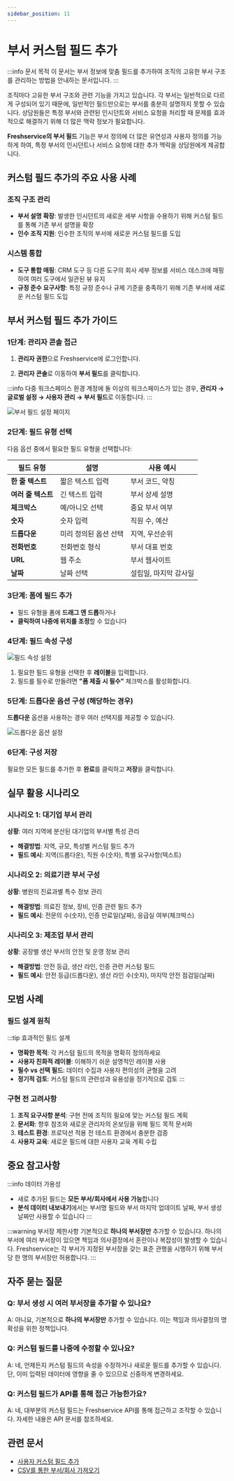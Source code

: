 ```yaml
---
sidebar_position: 11
---
```


# 부서 커스텀 필드 추가

:::info 문서 목적
이 문서는 부서 정보에 맞춤 필드를 추가하여 조직의 고유한 부서 구조를 관리하는 방법을 안내하는 문서입니다.
:::

조직마다 고유한 부서 구조와 관련 기능을 가지고 있습니다. 각 부서는 일반적으로 다르게 구성되어 있기 때문에, 일반적인 필드만으로는 부서를 충분히 설명하지 못할 수 있습니다. 상담원들은 특정 부서와 관련된 인시던트와 서비스 요청을 처리할 때 문제를 효과적으로 해결하기 위해 더 많은 맥락 정보가 필요합니다.

**Freshservice의 부서 필드** 기능은 부서 정의에 더 많은 유연성과 사용자 정의를 가능하게 하여, 특정 부서의 인시던트나 서비스 요청에 대한 추가 맥락을 상담원에게 제공합니다.

## 커스텀 필드 추가의 주요 사용 사례

### 조직 구조 관리

- **부서 설명 확장**: 발생한 인시던트의 새로운 세부 사항을 수용하기 위해 커스텀 필드를 통해 기존 부서 설명을 확장
- **인수 조직 지원**: 인수한 조직의 부서에 새로운 커스텀 필드를 도입

### 시스템 통합

- **도구 통합 매핑**: CRM 도구 등 다른 도구의 회사 세부 정보를 서비스 데스크에 매핑하여 여러 도구에서 일관된 뷰 유지
- **규정 준수 요구사항**: 특정 규정 준수나 규제 기준을 충족하기 위해 기존 부서에 새로운 커스텀 필드 도입

## 부서 커스텀 필드 추가 가이드

### 1단계: 관리자 콘솔 접근

1. **관리자 권한**으로 Freshservice에 로그인합니다.

2. **관리자 콘솔**로 이동하여 **부서 필드**를 클릭합니다.

:::info 다중 워크스페이스 환경
계정에 둘 이상의 워크스페이스가 있는 경우, **관리자 → 글로벌 설정 → 사용자 관리 → 부서 필드**로 이동합니다.
:::

![부서 필드 설정 페이지](https://s3.amazonaws.com/cdn.freshdesk.com/data/helpdesk/attachments/production/50007038787/original/WVKTABXz47PrZy97oHSdB2zNzQCA2aQz1A.png?1669776106)

### 2단계: 필드 유형 선택

다음 옵션 중에서 필요한 필드 유형을 선택합니다:

| 필드 유형 | 설명 | 사용 예시 |
|-----------|------|-----------|
| **한 줄 텍스트** | 짧은 텍스트 입력 | 부서 코드, 약칭 |
| **여러 줄 텍스트** | 긴 텍스트 입력 | 부서 상세 설명 |
| **체크박스** | 예/아니오 선택 | 중요 부서 여부 |
| **숫자** | 숫자 입력 | 직원 수, 예산 |
| **드롭다운** | 미리 정의된 옵션 선택 | 지역, 우선순위 |
| **전화번호** | 전화번호 형식 | 부서 대표 번호 |
| **URL** | 웹 주소 | 부서 웹사이트 |
| **날짜** | 날짜 선택 | 설립일, 마지막 감사일 |

### 3단계: 폼에 필드 추가

- 필드 유형을 폼에 **드래그 앤 드롭**하거나
- **클릭하여 나중에 위치를 조정**할 수 있습니다

### 4단계: 필드 속성 구성

![필드 속성 설정](https://s3.amazonaws.com/cdn.freshdesk.com/data/helpdesk/attachments/production/50007038795/original/7mrGWFiQM5f9VocECliZ2sQesXZWrz-s0Q.png?1669776339)

1. 필요한 필드 유형을 선택한 후 **레이블**을 입력합니다.
2. 필드를 필수로 만들려면 **"폼 제출 시 필수"** 체크박스를 활성화합니다.

### 5단계: 드롭다운 옵션 구성 (해당하는 경우)

**드롭다운** 옵션을 사용하는 경우 여러 선택지를 제공할 수 있습니다.

![드롭다운 옵션 설정](https://s3.amazonaws.com/cdn.freshdesk.com/data/helpdesk/attachments/production/50007038810/original/d-mTa7DueNCiQehEFrlQYkiEmvDtV3D9aQ.png?1669776396)

### 6단계: 구성 저장

필요한 모든 필드를 추가한 후 **완료**를 클릭하고 **저장**을 클릭합니다.

## 실무 활용 시나리오

### 시나리오 1: 대기업 부서 관리
**상황**: 여러 지역에 분산된 대기업의 부서별 특성 관리
- **해결방법**: 지역, 규모, 특성별 커스텀 필드 추가
- **필드 예시**: 지역(드롭다운), 직원 수(숫자), 특별 요구사항(텍스트)

### 시나리오 2: 의료기관 부서 구성
**상황**: 병원의 진료과별 특수 정보 관리
- **해결방법**: 의료진 정보, 장비, 인증 관련 필드 추가
- **필드 예시**: 전문의 수(숫자), 인증 만료일(날짜), 응급실 여부(체크박스)

### 시나리오 3: 제조업 부서 관리
**상황**: 공장별 생산 부서의 안전 및 운영 정보 관리
- **해결방법**: 안전 등급, 생산 라인, 인증 관련 커스텀 필드
- **필드 예시**: 안전 등급(드롭다운), 생산 라인 수(숫자), 마지막 안전 점검일(날짜)

## 모범 사례

### 필드 설계 원칙

:::tip 효과적인 필드 설계
- **명확한 목적**: 각 커스텀 필드의 목적을 명확히 정의하세요
- **사용자 친화적 레이블**: 이해하기 쉬운 설명적인 레이블 사용
- **필수 vs 선택 필드**: 데이터 수집과 사용자 편의성의 균형을 고려
- **정기적 검토**: 커스텀 필드의 관련성과 유용성을 정기적으로 검토
:::

### 구현 전 고려사항

1. **조직 요구사항 분석**: 구현 전에 조직의 필요에 맞는 커스텀 필드 계획
2. **문서화**: 향후 참조와 새로운 관리자의 온보딩을 위해 필드 목적 문서화
3. **테스트 환경**: 프로덕션 적용 전 테스트 환경에서 충분한 검증
4. **사용자 교육**: 새로운 필드에 대한 사용자 교육 계획 수립

## 중요 참고사항

:::info 데이터 가용성
- 새로 추가된 필드는 **모든 부서/회사에서 사용 가능**합니다
- **분석 데이터 내보내기**에서는 부서명 필드와 부서 마지막 업데이트 날짜, 부서 생성 날짜만 사용할 수 있습니다
:::

:::warning 부서장 제한사항
기본적으로 **하나의 부서장만** 추가할 수 있습니다. 하나의 부서에 여러 부서장이 있으면 책임과 의사결정에서 혼란이나 복잡성이 발생할 수 있습니다. Freshservice는 각 부서가 지정된 부서장을 갖는 표준 관행을 시행하기 위해 부서당 한 명의 부서장만 허용합니다.
:::

## 자주 묻는 질문

### Q: 부서 생성 시 여러 부서장을 추가할 수 있나요?

A: 아니요, 기본적으로 **하나의 부서장만** 추가할 수 있습니다. 이는 책임과 의사결정의 명확성을 위한 정책입니다.

### Q: 커스텀 필드를 나중에 수정할 수 있나요?

A: 네, 언제든지 커스텀 필드의 속성을 수정하거나 새로운 필드를 추가할 수 있습니다. 단, 이미 입력된 데이터에 영향을 줄 수 있으므로 신중하게 변경하세요.

### Q: 커스텀 필드가 API를 통해 접근 가능한가요?

A: 네, 대부분의 커스텀 필드는 Freshservice API를 통해 접근하고 조작할 수 있습니다. 자세한 내용은 API 문서를 참조하세요.

## 관련 문서

- [사용자 커스텀 필드 추가](./adding-custom-fields-users)
- [CSV를 통한 부서/회사 가져오기](./importing-departments-companies-csv)